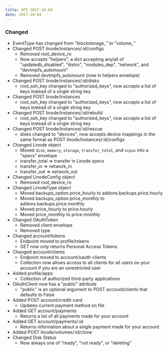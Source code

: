 ```yaml
---
title: API 2017-10-04
date: 2017-10-04
---
```


### Changed

* EventType has changed from "blockstorage\_*" to "volume\_*"
* Changed POST linode/instances/:id/configs
  * Removed root\_device\_ro
  * Now accepts "helpers", a dict accepting any/all of "updatedb\_disabled", "distro", "modules\_dep", "network", and "devtmpfs\_automount"
  * Removed devtmpfs\_automount (now in helpers envelope)
* Changed POST linode/instances/:id/disks
  * root\_ssh\_key changed to "authorized\_keys", now accepts a list of keys instead of a single string key
* Changed POST linode/instances
  * root\_ssh\_key changed to "authorized\_keys", now accepts a list of keys instead of a single string key
* Changed POST linode/instances/:id/rebuild
  * root\_ssh\_key changed to "authorized\_keys", now accepts a list of keys instead of a single string key
* Changed POST linode/instances/:id/rescue
  * disks changed to "devices", now accepts device mappings in the same format as POST linode/instances/:id/configs
* Changed Linode object
  * Moved `disk`, `memory`, `storage`, `transfer_total`, and `vcpus` into a "specs" envelope
  * transfer\_total => transfer in Linode specs
  * transfer\_in => network\_in
  * transfer\_out => network\_out
* Changed LinodeConfig object
  * Removed root\_device\_ro
* Changed LinodeType object
  * Moved backups\_option.price\_hourly to addons.backups.price.hourly
  * Moved backups\_option.price\_monthly to addons.backups.price.monthly
  * Moved price\_hourly to price.hourly
  * Moved price\_monthly to price.monthly
* Changed OAuthToken
  * Removed client envelope
  * Removed type
* Changed account/tokens
  * Endpoint moved to profile/tokens
  * GET now only returns Personal Access Tokens
* Changed account/clients
  * Endpoint moved to account/oauth-clients
  * Collection now allows access to all clients for all users on your account if you are an unrestricted user
* Added profile/apps
  * Collection of authorized third-party applications
* OAuthClient now has a "public" attribute
  * "public" is an optional argument to POST account/clients that defaults to False
* Added POST account/credit-card
  * Updates current payment method on file
* Added GET account/payments
  * Returns a list of all payments made for your account
* Added GET account/payments/:id
  * Returns information about a single payment made for your account
* Added POST linode/volumes/:id/clone
* Changed Disk Status
  * Now always one of "ready", "not ready", or "deleting"